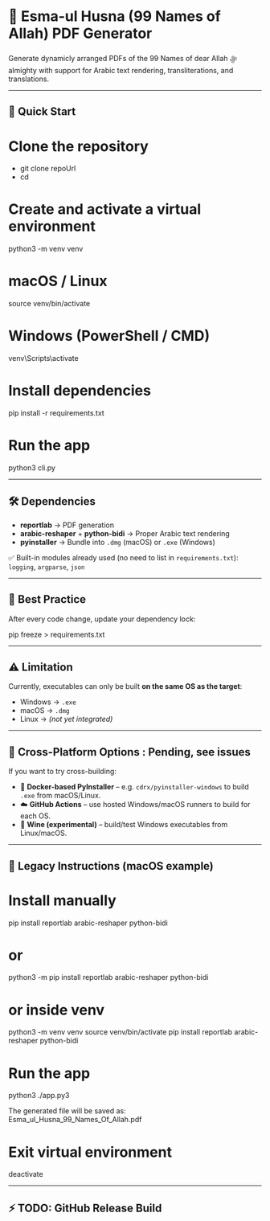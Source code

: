 # 📖 Esma-ul Husna (99 Names of Allah) PDF Generator  

Generate dynamicly arranged PDFs of the 99 Names of dear Allah ﷻ almighty with support for Arabic text rendering, transliterations, and translations.  

---

## 🚀 Quick Start  

# Clone the repository
* git clone repoUrl
* cd <repo>

# Create and activate a virtual environment
python3 -m venv venv

# macOS / Linux
source venv/bin/activate  

# Windows (PowerShell / CMD)
venv\Scripts\activate

# Install dependencies
pip install -r requirements.txt

# Run the app
python3 cli.py

---

## 🛠️ Dependencies  

- **reportlab** → PDF generation  
- **arabic-reshaper** + **python-bidi** → Proper Arabic text rendering  
- **pyinstaller** → Bundle into `.dmg` (macOS) or `.exe` (Windows)  

✅ Built-in modules already used (no need to list in `requirements.txt`):  
`logging`, `argparse`, `json`  

---

## 📌 Best Practice  

After every code change, update your dependency lock:  

pip freeze > requirements.txt

---

## ⚠️ Limitation  

Currently, executables can only be built **on the same OS as the target**:  
- Windows → `.exe`  
- macOS → `.dmg`  
- Linux → _(not yet integrated)_  

---

## 🔀 Cross-Platform Options : Pending, see issues

If you want to try cross-building:  

- 🐳 **Docker-based PyInstaller** – e.g. `cdrx/pyinstaller-windows` to build `.exe` from macOS/Linux.  
- ☁️ **GitHub Actions** – use hosted Windows/macOS runners to build for each OS.  
- 🍷 **Wine (experimental)** – build/test Windows executables from Linux/macOS.  

---

## 🧾 Legacy Instructions (macOS example)  

# Install manually
pip install reportlab arabic-reshaper python-bidi

# or
python3 -m pip install reportlab arabic-reshaper python-bidi

# or inside venv
python3 -m venv venv
source venv/bin/activate
pip install reportlab arabic-reshaper python-bidi

# Run the app
python3 ./app.py3

The generated file will be saved as:  
Esma_ul_Husna_99_Names_Of_Allah.pdf

# Exit virtual environment
deactivate

---

## ⚡ TODO: GitHub Release Build 

